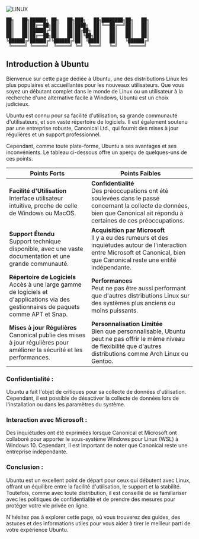![LINUX](https://img.shields.io/badge/Debian-LINUX-orange)
```
██╗   ██╗██████╗ ██╗   ██╗███╗   ██╗████████╗██╗   ██╗
██║   ██║██╔══██╗██║   ██║████╗  ██║╚══██╔══╝██║   ██║
██║   ██║██████╔╝██║   ██║██╔██╗ ██║   ██║   ██║   ██║
██║   ██║██╔══██╗██║   ██║██║╚██╗██║   ██║   ██║   ██║
╚██████╔╝██████╔╝╚██████╔╝██║ ╚████║   ██║   ╚██████╔╝
 ╚═════╝ ╚═════╝  ╚═════╝ ╚═╝  ╚═══╝   ╚═╝    ╚═════╝ 
```
## Introduction à Ubuntu

Bienvenue sur cette page dédiée à Ubuntu, une des distributions Linux les plus populaires et accueillantes pour les nouveaux utilisateurs. Que vous soyez un débutant complet dans le monde de Linux ou un utilisateur à la recherche d'une alternative facile à Windows, Ubuntu est un choix judicieux.

Ubuntu est connu pour sa facilité d'utilisation, sa grande communauté d'utilisateurs, et son vaste répertoire de logiciels. Il est également soutenu par une entreprise robuste, Canonical Ltd., qui fournit des mises à jour régulières et un support professionnel.

Cependant, comme toute plate-forme, Ubuntu a ses avantages et ses inconvénients. Le tableau ci-dessous offre un aperçu de quelques-uns de ces points.

| Points Forts | Points Faibles |
|---|---|
| **Facilité d'Utilisation**<br>Interface utilisateur intuitive, proche de celle de Windows ou MacOS. | **Confidentialité**<br>Des préoccupations ont été soulevées dans le passé concernant la collecte de données, bien que Canonical ait répondu à certaines de ces préoccupations. |
| **Support Étendu**<br>Support technique disponible, avec une vaste documentation et une grande communauté. | **Acquisition par Microsoft**<br>Il y a eu des rumeurs et des inquiétudes autour de l'interaction entre Microsoft et Canonical, bien que Canonical reste une entité indépendante. |
| **Répertoire de Logiciels**<br>Accès à une large gamme de logiciels et d'applications via des gestionnaires de paquets comme APT et Snap. | **Performances**<br>Peut ne pas être aussi performant que d'autres distributions Linux sur des systèmes plus anciens ou moins puissants. |
| **Mises à jour Régulières**<br>Canonical publie des mises à jour régulières pour améliorer la sécurité et les performances. | **Personnalisation Limitée**<br>Bien que personnalisable, Ubuntu peut ne pas offrir le même niveau de flexibilité que d'autres distributions comme Arch Linux ou Gentoo. |

### Confidentialité :
Ubuntu a fait l'objet de critiques pour sa collecte de données d'utilisation. Cependant, il est possible de désactiver la collecte de données lors de l'installation ou dans les paramètres du système.

### Interaction avec Microsoft :
Des inquiétudes ont été exprimées lorsque Canonical et Microsoft ont collaboré pour apporter le sous-système Windows pour Linux (WSL) à Windows 10. Cependant, il est important de noter que Canonical reste une entreprise indépendante.

### Conclusion :
Ubuntu est un excellent point de départ pour ceux qui débutent avec Linux, offrant un équilibre entre la facilité d'utilisation, le support et la stabilité. Toutefois, comme avec toute distribution, il est conseillé de se familiariser avec les politiques de confidentialité et de prendre des mesures pour protéger votre vie privée en ligne.

N'hésitez pas à explorer cette page, où vous trouverez des guides, des astuces et des informations utiles pour vous aider à tirer le meilleur parti de votre expérience Ubuntu.
